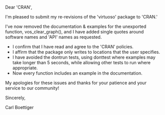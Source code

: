 Dear 'CRAN',

I'm pleased to submit my re-revisions of the 'virtuoso' package to 'CRAN.' 

I've now removed the documentation & examples for the unexported function, vos_clear_graph(),
and I have added single quotes around software names and 'API' names as requested.  

- I confirm that I have read and agree to the 'CRAN' policies.
- I affirm that the package only writes to locations that the user specifies.  
- I have avoided the dontrun tests, using donttest where examples may take longer than 5 seconds, 
  while allowing other tests to run where appropriate.
- Now every function includes an example in the documentation. 

My apologies for these issues and thanks for your patience and your service to our community!

Sincerely,

Carl Boettiger
